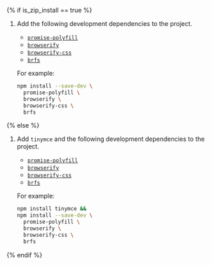 {% if is_zip_install == true %}
1. Add the following development dependencies to the project.

    - [`promise-polyfill`](https://www.npmjs.com/package/promise-polyfill)
    - [`browserify`](https://www.npmjs.com/package/browserify)
    - [`browserify-css`](https://www.npmjs.com/package/browserify-css)
    - [`brfs`](https://www.npmjs.com/package/brfs)

    For example:

    ```sh
    npm install --save-dev \
      promise-polyfill \
      browserify \
      browserify-css \
      brfs
    ```
{% else %}
1. Add `tinymce` and the following development dependencies to the project.

    - [`promise-polyfill`](https://www.npmjs.com/package/promise-polyfill)
    - [`browserify`](https://www.npmjs.com/package/browserify)
    - [`browserify-css`](https://www.npmjs.com/package/browserify-css)
    - [`brfs`](https://www.npmjs.com/package/brfs)

    For example:

    ```sh
    npm install tinymce &&
    npm install --save-dev \
      promise-polyfill \
      browserify \
      browserify-css \
      brfs
    ```
{% endif %}